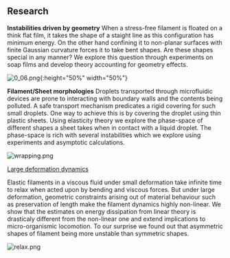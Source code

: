 ## Research

**Instabilities driven by geometry**
When a stress-free filament is floated on a think flat film, it takes the shape of a staight line as this configuration has minimum energy. On the other hand confining it to non-planar surfaces with finite Gaussian curvature forces it to take bent shapes. Are these shapes special in any manner? We explore this question through experiments on soap films and develop theory accounting for geometry effects.

![0_06.png]({{site.baseurl}}/0_06.png){:height="50%" width="50%"}


**Filament/Sheet morphologies**
Droplets transported through microfluidic devices are prone to interacting with boundary walls and the contents being polluted. A safe transport mechanism predicates a rigid covering for such small droplets. One way to achieve this is by covering the droplet using thin plastic sheets. Using elasticity theory we explore the phase-space of different shapes a sheet takes when in contact with a liquid droplet. The phase-space is rich with several instabilities which we explore using experiments and asymptotic calculations.

![wrapping.png]({{site.baseurl}}/wrapping.png)


<p class="view"><a href="https://sgangaprasath.github.io/large_deformation">Large deformation dynamics</a>

Elastic filaments in a viscous fluid under small deformation take infinite time to relax when acted upon by bending and viscous forces. But under large deformation, geometric constraints arising out of material behaviour such as preservation of length make the filament dynamics highly non-linear. We show that the estimates on energy dissipation from linear theory is drasticaly different from the non-linear one and extend implications to micro-organismic locomotion. To our surprise we found out that asymmetric shapes of filament being more unstable than symmetric shapes.

<!--![asymmetric.jpg]({{site.baseurl}}/asymmetric.jpg){:height="50%" width="50%"}-->
![relax.png]({{site.baseurl}}/relax.png)
